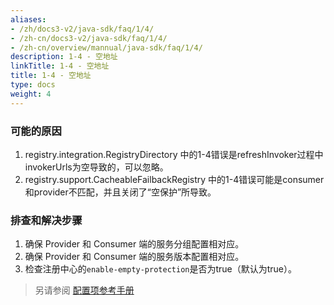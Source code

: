 ```yaml
---
aliases:
- /zh/docs3-v2/java-sdk/faq/1/4/
- /zh-cn/docs3-v2/java-sdk/faq/1/4/
- /zh-cn/overview/mannual/java-sdk/faq/1/4/
description: 1-4 - 空地址
linkTitle: 1-4 - 空地址
title: 1-4 - 空地址
type: docs
weight: 4
---
```







### 可能的原因
1. registry.integration.RegistryDirectory 中的1-4错误是refreshInvoker过程中invokerUrls为空导致的，可以忽略。
2. registry.support.CacheableFailbackRegistry 中的1-4错误可能是consumer和provider不匹配，并且关闭了“空保护”所导致。

### 排查和解决步骤
1. 确保 Provider 和 Consumer 端的服务分组配置相对应。
2. 确保 Provider 和 Consumer 端的服务版本配置相对应。
3. 检查注册中心的`enable-empty-protection`是否为true（默认为true）。

> 另请参阅
[配置项参考手册](../../../reference-manual/config/properties)
